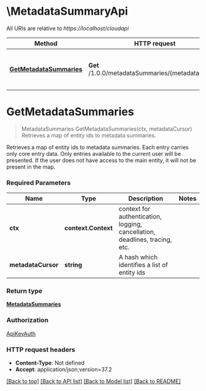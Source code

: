 # \MetadataSummaryApi

All URIs are relative to *https://localhost/cloudapi*

Method | HTTP request | Description
------------- | ------------- | -------------
[**GetMetadataSummaries**](MetadataSummaryApi.md#GetMetadataSummaries) | **Get** /1.0.0/metadataSummaries/{metadataCursor} | Retrieves a map of entity ids to metadata summaries.


# **GetMetadataSummaries**
> MetadataSummaries GetMetadataSummaries(ctx, metadataCursor)
Retrieves a map of entity ids to metadata summaries.

Retrieves a map of entity ids to metadata summaries. Each entry carries only core entry data. Only entries available to the current user will be presented. If the user does not have access to the main entity, it will not be present in the map. 

### Required Parameters

Name | Type | Description  | Notes
------------- | ------------- | ------------- | -------------
 **ctx** | **context.Context** | context for authentication, logging, cancellation, deadlines, tracing, etc.
  **metadataCursor** | **string**| A hash which identifies a list of entity ids | 

### Return type

[**MetadataSummaries**](MetadataSummaries.md)

### Authorization

[ApiKeyAuth](../README.md#ApiKeyAuth)

### HTTP request headers

 - **Content-Type**: Not defined
 - **Accept**: application/json;version=37.2

[[Back to top]](#) [[Back to API list]](../README.md#documentation-for-api-endpoints) [[Back to Model list]](../README.md#documentation-for-models) [[Back to README]](../README.md)

